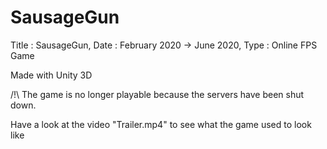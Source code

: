 # SausageGun

Title : SausageGun,
Date : February 2020 -> June 2020,
Type : Online FPS Game

Made with Unity 3D

/!\ The game is no longer playable because the servers have been shut down.

Have a look at the video "Trailer.mp4" to see what the game used to look like
